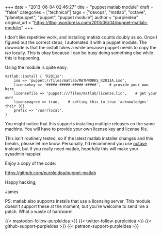 +++
date = "2013-06-04 02:46:27"
title = "puppet matlab module"
draft = "false"
categories = ["technical"]
tags = ["devops", "matlab", "octave", "planetpuppet", "puppet", "puppet module"]
author = "purpleidea"
original_url = "https://ttboj.wordpress.com/2013/06/04/puppet-matlab-module/"
+++

I don't like repetitive work, and installing matlab counts doubly as so. Once I figured out the correct steps, I automated it with a puppet module. The downside is that the install takes a while because puppet needs to copy the <em>iso</em> locally. This is okay because I can be busy doing something else while this is happening.

Using the module is quite easy:
```
matlab::install { 'R2011a':
    iso => 'puppet://files/matlab/MATHWORKS_R2011A.iso',
    licensekey => '#####-#####-#####-#####',    # provide your own here
    licensefile => 'puppet:///files/matlab/license.lic',    # get your own!
    licenseagree => true,    # setting this to true 'acknowledges' their (C)
    prefix => '/usr/local',
}
```
You might notice that this supports installing multiple releases on the same machine. You will have to provide your own license key and license file.

This isn't routinely tested, so if the latest matlab installer changes and this breaks, please let me know. Personally, I'd recommend you use <a href="https://www.gnu.org/software/octave/">octave</a> instead, but if you really need matlab, hopefully this will make your sysadmin happier.

Enjoy a copy of the code:

<a href="https://github.com/purpleidea/puppet-matlab">https://github.com/purpleidea/puppet-matlab</a>

Happy hacking,

James

PS: matlab also supports installs that use a licensing server. This module doesn't support these at the moment, but you're welcome to send me a patch. What a waste of hardware!

{{< mastodon-follow-purpleidea >}}
{{< twitter-follow-purpleidea >}}
{{< github-support-purpleidea >}}
{{< patreon-support-purpleidea >}}
